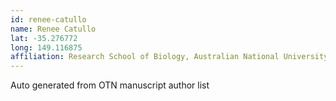 ```yaml
---
id: renee-catullo
name: Renee Catullo
lat: -35.276772
long: 149.116875
affiliation: Research School of Biology, Australian National University, Canberra, Australia
---
```


Auto generated from OTN manuscript author list
